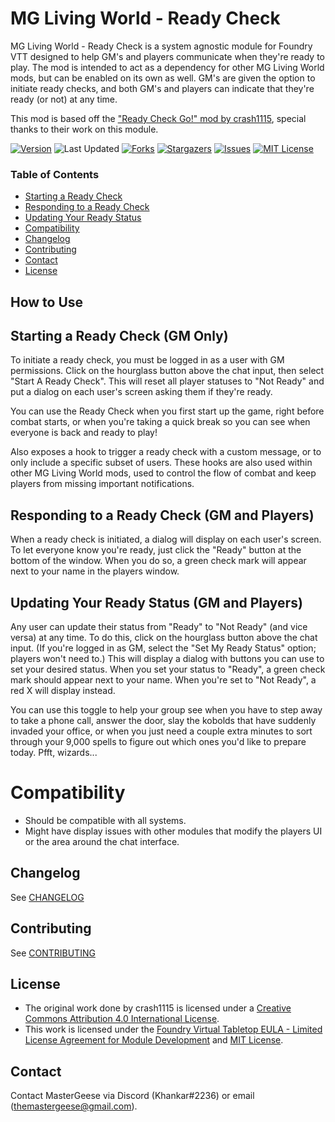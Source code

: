 [version-shield]: https://img.shields.io/github/v/release/TheMasterGeese/mg-ready-check
[version-url]: https://github.com/TheMasterGeese/mg-ready-check/releases/latest
[forks-shield]: https://img.shields.io/github/forks/TheMasterGeese/mg-ready-check
[forks-url]: https://github.com/TheMasterGeese/mg-ready-check/network/members
[stars-shield]: https://img.shields.io/github/stars/TheMasterGeese/mg-ready-check
[stars-url]: https://github.com/TheMasterGeese/mg-ready-check/stargazers
[issues-shield]: https://img.shields.io/github/issues/TheMasterGeese/mg-ready-check
[issues-url]: https://github.com/TheMasterGeese/mg-ready-check/issues
[license-shield]: https://img.shields.io/github/license/TheMasterGeese/mg-ready-check
[license-url]: https://github.com/TheMasterGeese/mg-ready-check/blob/master/LICENSE.md
[last-updated-shield]: https://img.shields.io/github/last-commit/TheMasterGeese/mg-ready-check

# MG Living World - Ready Check

MG Living World - Ready Check is a system agnostic module for Foundry VTT designed to help GM's and players communicate when they're ready to play. The mod is intended to act as a dependency for other MG Living World mods, but can be enabled on its own as well. GM's are given the option to initiate ready checks, and both GM's and players can indicate that they're ready (or not) at any time.

This mod is based off the ["Ready Check Go!" mod by crash1115](https://github.com/crash1115/ready-check), special thanks to their work on this module.


[![Version][version-shield]][version-url]
![Last Updated][last-updated-shield]
[![Forks][forks-shield]][forks-url]
[![Stargazers][stars-shield]][stars-url]
[![Issues][issues-shield]][issues-url]
[![MIT License][license-shield]][license-url]

### Table of Contents

- [Starting a Ready Check](#Starting-a-Ready-Check)
- [Responding to a Ready Check](#Responding-to-a-Ready-Check)
- [Updating Your Ready Status](#Updating-Your-Ready-Status)
- [Compatibility](#Compatibility)
- [Changelog](#Changelog)
- [Contributing](#Contributing)
- [Contact](#Contact)
- [License](#License)


## How to Use

## Starting a Ready Check (GM Only)
To initiate a ready check, you must be logged in as a user with GM permissions. Click on the hourglass button above the chat input, then select "Start A Ready Check". This will reset all player statuses to "Not Ready" and put a dialog on each user's screen asking them if they're ready.

You can use the Ready Check when you first start up the game, right before combat starts, or when you're taking a quick break so you can see when everyone is back and ready to play!

Also exposes a hook to trigger a ready check with a custom message, or to only include a specific subset of users. These hooks are also used within other MG Living World mods, used to control the flow of combat and keep players from missing important notifications.

## Responding to a Ready Check (GM and Players)
When a ready check is initiated, a dialog will display on each user's screen. To let everyone know you're ready, just click the "Ready" button at the bottom of the window. When you do so, a green check mark will appear next to your name in the players window.

## Updating Your Ready Status (GM and Players)
Any user can update their status from "Ready" to "Not Ready" (and vice versa) at any time. To do this, click on the hourglass button above the chat input. (If you're logged in as GM, select the "Set My Ready Status" option; players won't need to.) This will display a dialog with buttons you can use to set your desired status. When you set your status to "Ready", a green check mark should appear next to your name. When you're set to "Not Ready", a red X will display instead.

You can use this toggle to help your group see when you have to step away to take a phone call, answer the door, slay the kobolds that have suddenly invaded your office, or when you just need a couple extra minutes to sort through your 9,000 spells to figure out which ones you'd like to prepare today. Pfft, wizards...

# Compatibility
- Should be compatible with all systems.
- Might have display issues with other modules that modify the players UI or the area around the chat interface.

## Changelog
See [CHANGELOG](CHANGELOG.md)

## Contributing
See [CONTRIBUTING](CONTRIBUTING.md)

## License
- The original work done by crash1115 is licensed under a [Creative Commons Attribution 4.0 International License](https://creativecommons.org/licenses/by/4.0/legalcode).
- This work is licensed under the [Foundry Virtual Tabletop EULA - Limited License Agreement for Module Development](https://foundryvtt.com/article/license/) and [MIT License](LICENSE).

## Contact
Contact MasterGeese via Discord (Khankar#2236) or email (themastergeese@gmail.com).
